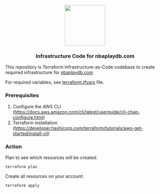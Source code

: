 <p align="center">
<img src="https://static-00.iconduck.com/assets.00/terraform-icon-1803x2048-hodrzd3t.png" width="128"/>
</p>

<h3 align="center">Infrastructure Code for nbaplaydb.com</h3>

This repository is Terraform Infrastructure-as-Code codebase to create required infrastructure for [nbaplaydb.com](nbaplaydb.com)

For required variables, see [terraform.tfvars](terraform.tfvars) file.

### Prerequisites

1. Configure the AWS CLI (https://docs.aws.amazon.com/cli/latest/userguide/cli-chap-configure.html)
2. Terraform installation (https://developer.hashicorp.com/terraform/tutorials/aws-get-started/install-cli)

### Action

Plan to see which resources will be created:

```
terraform plan
```

Create all resources on your account:

```
terraform apply
```
